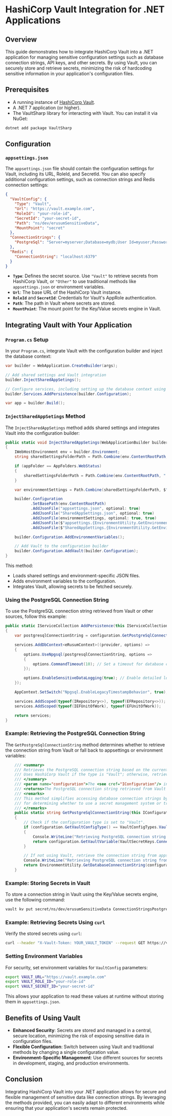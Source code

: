 
# HashiCorp Vault Integration for .NET Applications

## Overview

This guide demonstrates how to integrate HashiCorp Vault into a .NET application for managing sensitive configuration settings such as database connection strings, API keys, and other secrets. By using Vault, you can securely store and retrieve secrets, minimizing the risk of hardcoding sensitive information in your application's configuration files.

## Prerequisites

- A running instance of [HashiCorp Vault](https://www.vaultproject.io/).
- A .NET 7 application (or higher).
- The VaultSharp library for interacting with Vault. You can install it via NuGet:

```bash
dotnet add package VaultSharp
```

## Configuration

### `appsettings.json`

The `appsettings.json` file should contain the configuration settings for Vault, including its URL, RoleId, and SecretId. You can also specify additional configuration settings, such as connection strings and Redis connection settings:

```json
{
  "VaultConfig": {
    "Type": "Vault", 
    "Url": "https://vault.example.com",
    "RoleId": "your-role-id",
    "SecretId": "your-secret-id",
    "Path": "ns/dev/erusumSensitiveData",
    "MountPoint": "secret"
  },
  "ConnectionStrings": {
    "PostgreSql": "Server=myserver;Database=mydb;User Id=myuser;Password=mypassword;"
  },
  "Redis": {
    "ConnectionString": "localhost:6379"
  }
}
```

- **`Type`**: Defines the secret source. Use `"Vault"` to retrieve secrets from HashiCorp Vault, or `"Other"` to use traditional methods like `appsettings.json` or environment variables.
- **`Url`**: The base URL of the HashiCorp Vault instance.
- **`RoleId`** and **`SecretId`**: Credentials for Vault's AppRole authentication.
- **`Path`**: The path in Vault where secrets are stored.
- **`MountPoint`**: The mount point for the Key/Value secrets engine in Vault.

## Integrating Vault with Your Application

### `Program.cs` Setup

In your `Program.cs`, integrate Vault with the configuration builder and inject the database context:

```csharp
var builder = WebApplication.CreateBuilder(args);

// Add shared settings and Vault integration
builder.InjectSharedAppSetings();

// Configure services, including setting up the database context using the connection string from Vault or other sources.
builder.Services.AddPersistence(builder.Configuration);

var app = builder.Build();
```

### `InjectSharedAppSetings` Method

The `InjectSharedAppSetings` method adds shared settings and integrates Vault into the configuration builder:

```csharp
public static void InjectSharedAppSetings(WebApplicationBuilder builder, AppFolders appFolder = AppFolders.APIs)
{
    IWebHostEnvironment env = builder.Environment;
    string sharedSettingsFolderPath = Path.Combine(env.ContentRootPath, "..", "SharedFiles");

    if (appFolder == AppFolders.WebStatus)
    {
        sharedSettingsFolderPath = Path.Combine(env.ContentRootPath, "..", "..", "APIs", "SharedFiles");
    }

    var environmentSettings = Path.Combine(sharedSettingsFolderPath, $"SharedAppSettings.{EnvironmentUtility.GetEnvironmentVariable()}.json");

    builder.Configuration
           .SetBasePath(env.ContentRootPath)
           .AddJsonFile("appsettings.json", optional: true)
           .AddJsonFile("SharedAppSettings.json", optional: true)
           .AddJsonFile(environmentSettings, optional: true, true)
           .AddJsonFile($"appsettings.{EnvironmentUtility.GetEnvironmentVariable()}.json", optional: true)
           .AddJsonFile($"SharedAppSettings.{EnvironmentUtility.GetEnvironmentVariable()}.json", optional: true, true);

    builder.Configuration.AddEnvironmentVariables();

    // Add Vault to the configuration builder
    builder.Configuration.AddVault(builder.Configuration);
}
```

This method:
- Loads shared settings and environment-specific JSON files.
- Adds environment variables to the configuration.
- Integrates Vault, allowing secrets to be fetched securely.

### Using the PostgreSQL Connection String

To use the PostgreSQL connection string retrieved from Vault or other sources, follow this example:

```csharp
public static IServiceCollection AddPersistence(this IServiceCollection services, IConfiguration configuration)
{
    var postgresqlConnectionString = configuration.GetPostgreSqlConnectionString();

    services.AddDbContext<eRusumContext>((provider, options) =>
    {
        options.UseNpgsql(postgresqlConnectionString, options =>
        {
            options.CommandTimeout(10); // Set a timeout for database commands (in seconds).
        });

        options.EnableSensitiveDataLogging(true); // Enable detailed logging (for development purposes only).
    });

    AppContext.SetSwitch("Npgsql.EnableLegacyTimestampBehavior", true);

    services.AddScoped(typeof(IRepository<>), typeof(EFRepository<>));
    services.AddScoped(typeof(IEFUnitOfWork), typeof(EFUnitOfWork));

    return services;
}
```

### Example: Retrieving the PostgreSQL Connection String

The `GetPostgreSqlConnectionString` method determines whether to retrieve the connection string from Vault or fall back to appsettings or environment variables:

```csharp
    /// <summary>
    /// Retrieves the PostgreSQL connection string based on the current configuration type.
    /// Uses HashiCorp Vault if the type is "Vault"; otherwise, retrieves the value from appsettings.json or environment variables.
    /// </summary>
    /// <param name="configuration">The <see cref="IConfiguration"/> instance used to retrieve the connection string.</param>
    /// <returns>The PostgreSQL connection string retrieved from Vault if applicable, or from default sources.</returns>
    /// <remarks>
    /// This method simplifies accessing database connection strings by centralizing the logic
    /// for determining whether to use a secret management system or traditional configuration sources.
    /// </remarks>
    public static string GetPostgreSqlConnectionString(this IConfiguration configuration)
    {
        // Check if the configuration type is set to "Vault".
        if (configuration.GetVaultConfigType() == VaultConfigTypes.Vault)
        {
            Console.WriteLine("Retrieving PostgreSQL connection string from Vault.");
            return configuration.GetVaultVariable(VaultSecretKeys.ConnectionStringsPostgreSql);
        }

        // If not using Vault, retrieve the connection string from appsettings.json or environment variables.
        Console.WriteLine("Retrieving PostgreSQL connection string from appsettings.json or environment variables.");
        return EnvironmentUtility.GetDatabaseConnectionString(configuration);
    }
```

### Example: Storing Secrets in Vault

To store a connection string in Vault using the Key/Value secrets engine, use the following command:

```bash
vault kv put secret/ns/dev/erusumSensitiveData ConnectionStringsPostgreSql="Server=myserver;Database=mydb;User Id=myuser;Password=mypassword;"
```

### Example: Retrieving Secrets Using `curl`

Verify the stored secrets using `curl`:

```bash
curl --header "X-Vault-Token: YOUR_VAULT_TOKEN" --request GET https://vault.example.com/v1/secret/data/ns/dev/erusumSensitiveData
```

### Setting Environment Variables

For security, set environment variables for `VaultConfig` parameters:

```bash
export VAULT_URL="https://vault.example.com"
export VAULT_ROLE_ID="your-role-id"
export VAULT_SECRET_ID="your-secret-id"
```

This allows your application to read these values at runtime without storing them in `appsettings.json`.

## Benefits of Using Vault

- **Enhanced Security**: Secrets are stored and managed in a central, secure location, minimizing the risk of exposing sensitive data in configuration files.
- **Flexible Configuration**: Switch between using Vault and traditional methods by changing a single configuration value.
- **Environment-Specific Management**: Use different sources for secrets in development, staging, and production environments.

## Conclusion

Integrating HashiCorp Vault into your .NET application allows for secure and flexible management of sensitive data like connection strings. By leveraging the methods provided, you can easily adapt to different environments while ensuring that your application's secrets remain protected.
